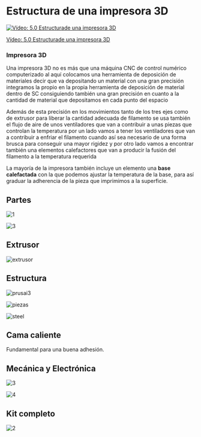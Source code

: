 # Estructura de una impresora 3D

[![Vídeo: 5.0 Estructurade una impresora 3D](https://img.youtube.com/vi/6aQbd-1SY_8/0.jpg)](https://youtu.be/6aQbd-1SY_8)


[Vídeo: 5.0 Estructurade una impresora 3D](https://youtu.be/6aQbd-1SY_8)



### Impresora 3D

Una impresora 3D no es más que una máquina CNC de control numérico computerizado al aquí colocamos una herramienta de deposición de materiales decir que va depositando un material con una gran precisión integramos la propio en la propia herramienta de deposición de material dentro de SC consiguiendo también una gran precisión en cuanto a la cantidad de material que depositamos en cada punto del espacio

Además de esta precisión en los movimientos tanto de los tres ejes como de extrusor para liberar la cantidad adecuada de filamento se usa también el flujo de aire de unos ventiladores que van a contribuir a unas piezas que controlan la temperatura por un lado vamos a tener los ventiladores que van a contribuir a enfriar el filamento cuando así sea necesario de una forma brusca para conseguir una mayor rigidez y por otro lado vamos a encontrar también una elementos calefactores que van a producir la fusión del filamento a la temperatura requerida

La mayoría de la impresora también incluye un elemento una **base calefactada** con la que podemos ajustar la temperatura de la base, para así graduar la adherencia de la pieza que imprimimos a la superficie.


## Partes

![1](./images/kikai1253.jpg)

![3](./images/prusai3.png)


## Extrusor

![extrusor](./images/imagen_hotend.jpg)


## Estructura

![prusai3](./images/kit-de-piezas-plasticas-en-abs-para-impresora-3d-prusa-i3-322501-MLA20343446241_072015-F.jpg)

![piezas](./images/prusa_i3_frame_kit_yellow_parts.png)

![steel](./images/600px-PRUSA_i3_steel_3mm_lasercut_2.01d_irobri_color.jpg)

## Cama caliente

Fundamental para una buena adhesión.

## Mecánica y Electrónica

![3](./images/pack-vitaminas-completo-prusa-i3.jpg)

![4](./images/img_3948.jpg)

## Kit completo

![2](./images/EsquemaImpresora3D.png)
